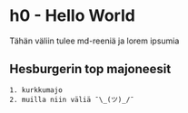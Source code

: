 # h0 - Hello World

Tähän väliin tulee md-reeniä ja lorem ipsumia

## Hesburgerin top majoneesit

    1. kurkkumajo
    2. muilla niin väliä ¯\_(ツ)_/¯

    
